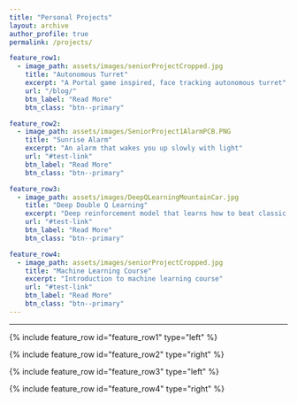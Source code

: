 ```yaml
---
title: "Personal Projects"
layout: archive
author_profile: true
permalink: /projects/

feature_row1:
  - image_path: assets/images/seniorProjectCropped.jpg
    title: "Autonomous Turret"
    excerpt: "A Portal game inspired, face tracking autonomous turret"
    url: "/blog/"
    btn_label: "Read More"
    btn_class: "btn--primary"

feature_row2:
  - image_path: assets/images/SeniorProject1AlarmPCB.PNG
    title: "Sunrise Alarm"
    excerpt: "An alarm that wakes you up slowly with light"
    url: "#test-link"
    btn_label: "Read More"
    btn_class: "btn--primary"

feature_row3:
  - image_path: assets/images/DeepQLearningMountainCar.jpg
    title: "Deep Double Q Learning"
    excerpt: "Deep reinforcement model that learns how to beat classic control problems"
    url: "#test-link"
    btn_label: "Read More"
    btn_class: "btn--primary"

feature_row4:
  - image_path: assets/images/seniorProjectCropped.jpg
    title: "Machine Learning Course"
    excerpt: "Introduction to machine learning course"
    url: "#test-link"
    btn_label: "Read More"
    btn_class: "btn--primary"
---
```


---

{% include feature_row id="feature_row1" type="left" %}

{% include feature_row id="feature_row2" type="right" %}

{% include feature_row id="feature_row3" type="left" %}

{% include feature_row id="feature_row4" type="right" %}
